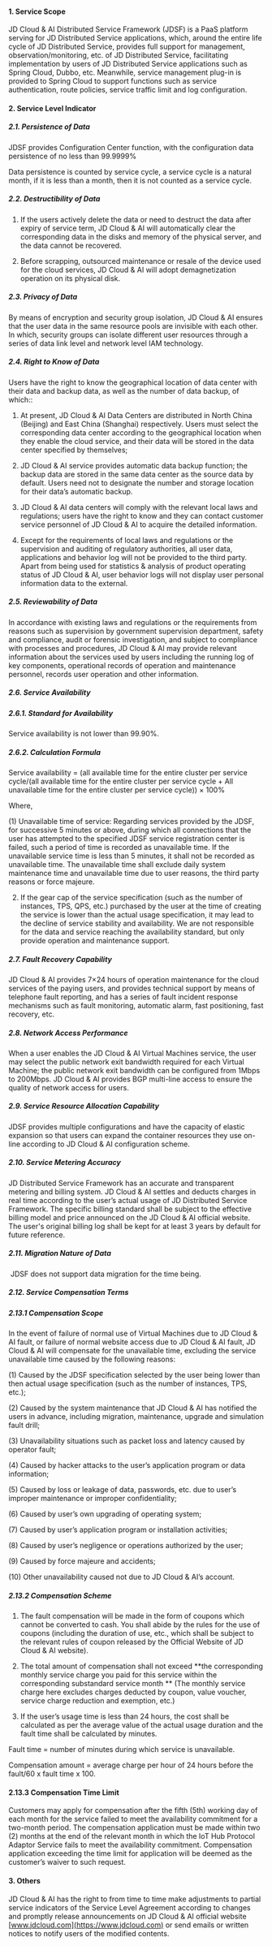 #### 1. **Service Scope**

JD Cloud & AI Distributed Service Framework (JDSF) is a PaaS platform serving for JD Distributed Service applications, which, around the entire life cycle of JD Distributed Service, provides full support for management, observation/monitoring, etc. of JD Distributed Service, facilitating implementation by users of JD Distributed Service applications such as Spring Cloud, Dubbo, etc. Meanwhile, service management plug-in is provided to Spring Cloud to support functions such as service authentication, route policies, service traffic limit and log configuration.

 

#### 2. **Service Level Indicator**

##### 2.1. **Persistence of Data**

JDSF provides Configuration Center function, with the configuration data persistence of no less than 99.9999%

Data persistence is counted by service cycle, a service cycle is a natural month, if it is less than a month, then it is not counted as a service cycle.

##### 2.2. **Destructibility of Data**

1) If the users actively delete the data or need to destruct the data after expiry of service term, JD Cloud & AI will automatically clear the corresponding data in the disks and memory of the physical server, and the data cannot be recovered.

2) Before scrapping, outsourced maintenance or resale of the device used for the cloud services, JD Cloud & AI will adopt demagnetization operation on its physical disk.

##### 2.3. **Privacy of Data**

By means of encryption and security group isolation, JD Cloud & AI ensures that the user data in the same resource pools are invisible with each other. In which, security groups can isolate different user resources through a series of data link level and network level IAM technology. 

##### 2.4. **Right to Know of Data** 

Users have the right to know the geographical location of data center with their data and backup data, as well as the number of data backup, of which::

1) At present, JD Cloud & AI Data Centers are distributed in North China (Beijing) and East China (Shanghai) respectively. Users must select the corresponding data center according to the geographical location when they enable the cloud service, and their data will be stored in the data center specified by themselves;

2) JD Cloud & AI service provides automatic data backup function; the backup data are stored in the same data center as the source data by default. Users need not to designate the number and storage location for their data’s automatic backup.

3) JD Cloud & AI data centers will comply with the relevant local laws and regulations; users have the right to know and they can contact customer service personnel of JD Cloud & AI to acquire the detailed information.

4) Except for the requirements of local laws and regulations or the supervision and auditing of regulatory authorities, all user data, applications and behavior log will not be provided to the third party. Apart from being used for statistics & analysis of product operating status of JD Cloud & AI, user behavior logs will not display user personal information data to the external.

##### 2.5. **Reviewability of Data**

In accordance with existing laws and regulations or the requirements from reasons such as supervision by government supervision department, safety and compliance, audit or forensic investigation, and subject to compliance with processes and procedures, JD Cloud & AI may provide relevant information about the services used by users including the running log of key components, operational records of operation and maintenance personnel, records user operation and other information.

##### 2.6. **Service Availability**

##### 2.6.1. **Standard for Availability**

Service availability is not lower than 99.90%.

##### 2.6.2. **Calculation Formula**

Service availability = (all available time for the entire cluster per service cycle/(all available time for the entire cluster per service cycle + All unavailable time for the entire cluster per service cycle)) × 100%  

Where,

(1) Unavailable time of service: Regarding services provided by the JDSF, for successive 5 minutes or above, during which all connections that the user has attempted to the specified JDSF service registration center is failed, such a period of time is recorded as unavailable time. If the unavailable service time is less than 5 minutes, it shall not be recorded as unavailable time. The unavailable time shall exclude daily system maintenance time and unavailable time due to user reasons, the third party reasons or force majeure. 

2) If the gear cap of the service specification (such as the number of instances, TPS, QPS, etc.) purchased by the user at the time of creating the service is lower than the actual usage specification, it may lead to the decline of service stability and availability. We are not responsible for the data and service reaching the availability standard, but only provide operation and maintenance support. 

##### 2.7. **Fault Recovery Capability**

JD Cloud & AI provides 7×24 hours of operation maintenance for the cloud services of the paying users, and provides technical support by means of telephone fault reporting, and has a series of fault incident response mechanisms such as fault monitoring, automatic alarm, fast positioning, fast recovery, etc. 

##### 2.8. **Network Access Performance**

When a user enables the JD Cloud & AI Virtual Machines service, the user may select the public network exit bandwidth required for each Virtual Machine; the public network exit bandwidth can be configured from 1Mbps to 200Mbps. JD Cloud & AI provides BGP multi-line access to ensure the quality of network access for users.

##### 2.9. **Service Resource Allocation Capability**

JDSF provides multiple configurations and have the capacity of elastic expansion so that users can expand the container resources they use on-line according to JD Cloud & AI configuration scheme. 

##### 2.10. **Service Metering Accuracy** 

JD Distributed Service Framework has an accurate and transparent metering and billing system. JD Cloud & AI settles and deducts charges in real time according to the user’s actual usage of JD Distributed Service Framework. The specific billing standard shall be subject to the effective billing model and price announced on the JD Cloud & AI official website. The user's original billing log shall be kept for at least 3 years by default for future reference.

##### 2.11. **Migration Nature of Data**

​	JDSF does not support data migration for the time being. 

##### 2.12. **Service Compensation Terms**

##### 2.13.1 **Compensation Scope**

In the event of failure of normal use of Virtual Machines due to JD Cloud & AI fault, or failure of normal website access due to JD Cloud & AI fault, JD Cloud & AI will compensate for the unavailable time, excluding the service unavailable time caused by the following reasons:

(1) Caused by the JDSF specification selected by the user being lower than then actual usage specification (such as the number of instances, TPS, etc.);

(2) Caused by the system maintenance that JD Cloud & AI has notified the users in advance, including migration, maintenance, upgrade and simulation fault drill;

(3) Unavailability situations such as packet loss and latency caused by operator fault;

(4) Caused by hacker attacks to the user’s application program or data information;

(5) Caused by loss or leakage of data, passwords, etc. due to user’s improper maintenance or improper confidentiality;

(6) Caused by user’s own upgrading of operating system;

(7) Caused by user’s application program or installation activities;

(8) Caused by user’s negligence or operations authorized by the user;

(9) Caused by force majeure and accidents;

(10) Other unavailability caused not due to JD Cloud & AI’s account.
 

##### 2.13.2 **Compensation Scheme**

1) The fault compensation will be made in the form of coupons which cannot be converted to cash. You shall abide by the rules for the use of coupons (including the duration of use, etc., which shall be subject to the relevant rules of coupon released by the Official Website of JD Cloud & AI website).

2) The total amount of compensation shall not exceed **the corresponding monthly service charge you paid for this service within the corresponding substandard service month ** (The monthly service charge here excludes charges deducted by coupon, value voucher, service charge reduction and exemption, etc.)

3) If the user’s usage time is less than 24 hours, the cost shall be calculated as per the average value of the actual usage duration and the fault time shall be calculated by minutes. 

Fault time = number of minutes during which service is unavailable.

Compensation amount = average charge per hour of 24 hours before the fault/60 x fault time x 100. 

#### 2.13.3 **Compensation Time Limit**

Customers may apply for compensation after the fifth (5th) working day of each month for the service failed to meet the availability commitment for a two-month period. The compensation application must be made within two (2) months at the end of the relevant month in which the IoT Hub Protocol Adaptor Service fails to meet the availability commitment. Compensation application exceeding the time limit for application will be deemed as the customer’s waiver to such request. 

#### **3. Others**

JD Cloud & AI has the right to from time to time make adjustments to partial service indicators of the Service Level Agreement according to changes and promptly release announcements on JD Cloud & AI official website [www.jdcloud.com](https://www.jdcloud.com) or send emails or written notices to notify users of the modified contents.

 

